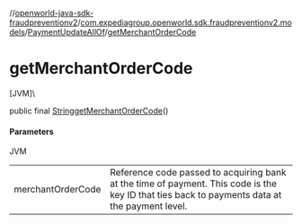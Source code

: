 //[openworld-java-sdk-fraudpreventionv2](../../../index.md)/[com.expediagroup.openworld.sdk.fraudpreventionv2.models](../index.md)/[PaymentUpdateAllOf](index.md)/[getMerchantOrderCode](get-merchant-order-code.md)

# getMerchantOrderCode

[JVM]\

public final [String](https://docs.oracle.com/javase/8/docs/api/java/lang/String.html)[getMerchantOrderCode](get-merchant-order-code.md)()

#### Parameters

JVM

| | |
|---|---|
| merchantOrderCode | Reference code passed to acquiring bank at the time of payment. This code is the key ID that ties back to payments data at the payment level. |
